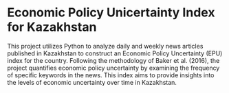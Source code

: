 # Economic Policy Unicertainty Index for Kazakhstan
This project utilizes Python to analyze daily and weekly news articles published in Kazakhstan to construct an Economic Policy Uncertainty (EPU) index for the country. Following the methodology of Baker et al. (2016), the project quantifies economic policy uncertainty by examining the frequency of specific keywords in the news. This index aims to provide insights into the levels of economic uncertainty over time in Kazakhstan.


